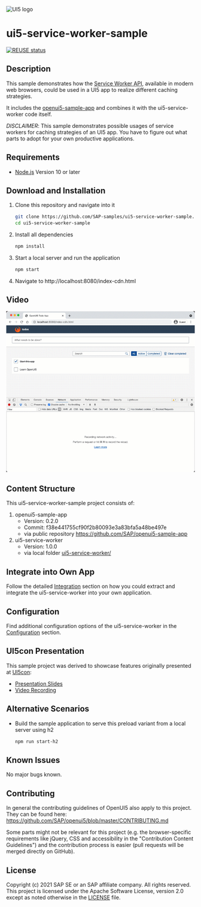 ![UI5 logo](http://openui5.org/images/OpenUI5_new_big_side.png)

# ui5-service-worker-sample
[![REUSE status](https://api.reuse.software/badge/github.com/SAP-samples/ui5-service-worker-sample)](https://api.reuse.software/info/github.com/SAP-samples/ui5-service-worker-sample)

## Description

This sample demonstrates how the [Service Worker API](https://developer.mozilla.org/en-US/docs/Web/API/Service_Worker_API), available in modern web browsers, could be used in a UI5 app to realize different caching strategies.

It includes the [openui5-sample-app](https://github.com/SAP/openui5-sample-app) and combines it with the ui5-service-worker code itself.

*DISCLAIMER*: This sample demonstrates possible usages of service workers for caching strategies of an UI5 app. You have to figure out what parts to adopt for your own productive applications.

## Requirements

- [Node.js](https://nodejs.org/) Version 10 or later

## Download and Installation

1. Clone this repository and navigate into it
    ```sh
    git clone https://github.com/SAP-samples/ui5-service-worker-sample.git
    cd ui5-service-worker-sample
    ```
1. Install all dependencies
    ```sh
    npm install
    ```

1. Start a local server and run the application
    ```sh
    npm start
    ```

1. Navigate to
    http://localhost:8080/index-cdn.html

## Video
![Video](assets/service-worker.gif)


## Content Structure

This ui5-service-worker-sample project consists of:
1. openui5-sample-app
    * Version: 0.2.0
    * Commit: f38e441755cf90f2b80093e3a83bfa5a48be497e
    * via public repository https://github.com/SAP/openui5-sample-app
1. ui5-service-worker
    * Version: 1.0.0
    * via local folder [ui5-service-worker/](https://github.com/SAP-samples/ui5-service-worker-sample/tree/main/ui5-service-worker)

## Integrate into Own App
Follow the detailed [Integration](./docs/integration.md) section on how you could extract and integrate the ui5-service-worker into your own application.

## Configuration
Find additional configuration options of the ui5-service-worker in the
[Configuration](./ui5-service-worker/README.md#configuration) section.

## UI5con Presentation

This sample project was derived to showcase features originally presented at [UI5con](https://openui5.org/ui5con/germany2019/material2019.html):
* [Presentation Slides](https://tobiasso85.github.io/ui5con2019-service-worker-slides)
* [Video Recording](https://youtu.be/z_bwa1wMyT4)


## Alternative Scenarios

* Build the sample application to serve this preload variant from a local server using h2
    ```sh
    npm run start-h2
    ```

## Known Issues
No major bugs known.

## Contributing
In general the contributing guidelines of OpenUI5 also apply to this project. They can be found here:
https://github.com/SAP/openui5/blob/master/CONTRIBUTING.md

Some parts might not be relevant for this project (e.g. the browser-specific requirements like jQuery, CSS and accessibility in the "Contribution Content Guidelines") and the contribution process is easier (pull requests will be merged directly on GitHub).

## License
Copyright (c) 2021 SAP SE or an SAP affiliate company. All rights reserved. This project is licensed under the Apache Software License, version 2.0 except as noted otherwise in the [LICENSE](LICENSES/Apache-2.0.txt) file.

